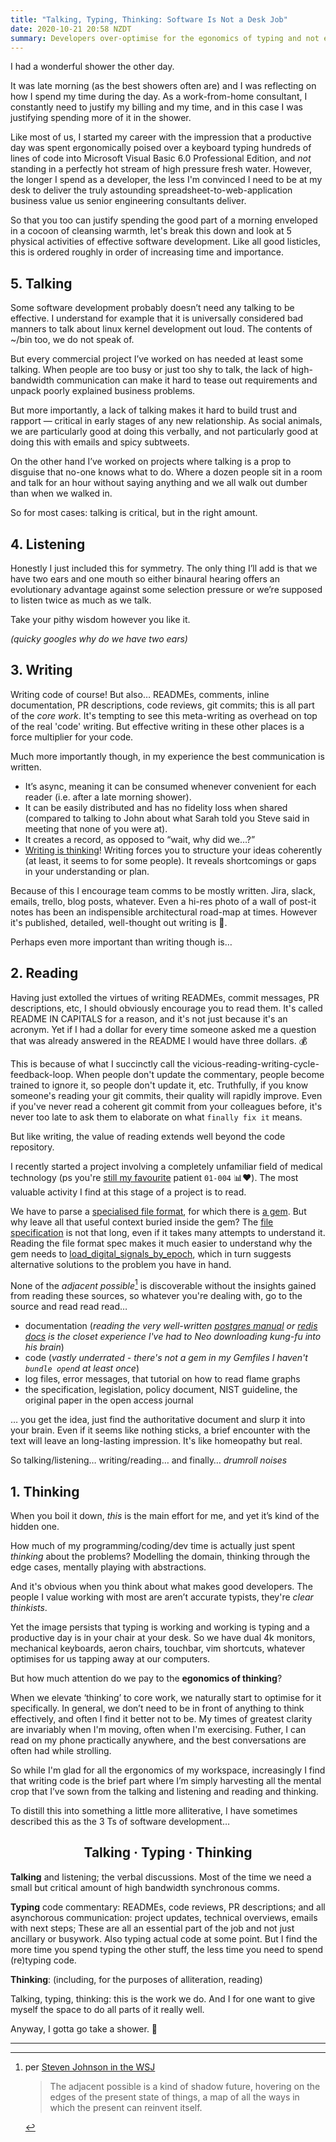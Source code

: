 ```yaml
---
title: "Talking, Typing, Thinking: Software Is Not a Desk Job"
date: 2020-10-21 20:58 NZDT
summary: Developers over-optimise for the egonomics of typing and not enough for the egronomics of thinking.
---
```


I had a wonderful shower the other day.

It was late morning (as the best showers often are) and I was reflecting on how I spend my time during the day. As a work-from-home consultant, I constantly need to justify my billing and my time, and in this case I was justifying spending more of it in the shower.

Like most of us, I started my career with the impression that a productive day was spent ergonomically poised over a keyboard typing hundreds of lines of code into Microsoft Visual Basic 6.0 Professional Edition, and _not_ standing in a perfectly hot stream of high pressure fresh water. However, the longer I spend as a developer, the less I'm convinced I need to be at my desk to deliver the truly astounding spreadsheet-to-web-application business value us senior engineering consultants deliver.

So that you too can justify spending the good part of a morning enveloped in a cocoon of cleansing warmth, let's break this down and look at 5 physical activities of effective software development. Like all good listicles, this is ordered roughly in order of increasing time and importance.

## 5. Talking

Some software development probably doesn’t need any talking to be effective. I understand for example that it is universally considered bad manners to talk about linux kernel development out loud. The contents of ~/bin too, we do not speak of.

But every commercial project I’ve worked on has needed at least some talking. When people are too busy or just too shy to talk, the lack of high-bandwidth communication can make it hard to tease out requirements and unpack poorly explained business problems.

But more importantly, a lack of talking makes it hard to build trust and rapport — critical in early stages of any new relationship. As social animals, we are particularly good at doing this verbally, and not particularly good at doing this with emails and spicy subtweets.

On the other hand I’ve worked on projects where talking is a prop to disguise that no-one knows what to do. Where a dozen people sit in a room and talk for an hour without saying anything and we all walk out dumber than when we walked in.

So for most cases: talking is critical, but in the right amount.

## 4. Listening

Honestly I just included this for symmetry. The only thing I’ll add is that we have two ears and one mouth so either binaural hearing offers an evolutionary advantage against some selection pressure or we’re supposed to listen twice as much as we talk.

Take your pithy wisdom however you like it.

_(quicky googles why do we have two ears)_

## 3. Writing

Writing code of course! But also… READMEs, comments, inline documentation, PR descriptions, code reviews, git commits; this is all part of the _core work_. It's tempting to see this meta-writing as overhead on top of the real 'code' writing. But effective writing in these other places is a force multiplier for your code.

Much more importantly though, in my experience the best communication is written.

- It’s async, meaning it can be consumed whenever convenient for each reader (i.e. after a late morning shower).
- It can be easily distributed and has no fidelity loss when shared (compared to talking to John about what Sarah told you Steve said in meeting that none of you were at).
- It creates a record, as opposed to “wait, why did we…?”
- [Writing is thinking](https://alistapart.com/article/writing-is-thinking/)! Writing forces you to structure your ideas coherently (at least, it seems to for some people). It reveals shortcomings or gaps in your understanding or plan.

Because of this I encourage team comms to be mostly written. Jira, slack, emails, trello, blog posts, whatever. Even a hi-res photo of a wall of post-it notes has been an indispensible architectural road-map at times. However it's published, detailed, well-thought out writing is 💯.

Perhaps even more important than writing though is…

## 2. Reading

Having just extolled the virtues of writing READMEs, commit messages, PR descriptions, etc, I should obviously encourage you to read them. It's called README IN CAPITALS for a reason, and it's not just because it's an acronym. Yet if I had a dollar for every time someone asked me a question that was already answered in the README I would have three dollars. 💰

This is because of what I succinctly call the vicious-reading-writing-cycle-feedback-loop. When people don't update the commentary, people become trained to ignore it, so people don't update it, etc. Truthfully, if you know someone's reading your git commits, their quality will rapidly improve. Even if you've never read a coherent git commit from your colleagues before, it's never too late to ask them to elaborate on what `finally fix it` means.

But like writing, the value of reading extends well beyond the code repository.

I recently started a project involving a completely unfamiliar field of medical technology (ps you're [still my favourite](https://twitter.com/danielfone/status/1318026784454045703) patient `01-004` 📊❤️). The most valuable activity I find at this stage of a project is to read.

We have to parse a [specialised file format](https://en.wikipedia.org/wiki/European_Data_Format), for which there is [a gem](https://github.com/nsrr/edfize). But why leave all that useful context buried inside the gem? The [file specification](https://www.edfplus.info/specs/edf.html) is not that long, even if it takes many attempts to understand it. Reading the file format spec makes it much easier to understand why the gem needs to [load_digital_signals_by_epoch](https://github.com/nsrr/edfize/blob/93566cdc82b160ef319c51908c1c4a19666e2625/lib/edfize/edf.rb#L243), which in turn suggests alternative solutions to the problem you have in hand.

None of the _adjacent possible_[^1] is discoverable without the insights gained from reading these sources, so whatever you're dealing with, go to the source and read read read…

* documentation (_reading the very well-written [postgres manual](https://www.postgresql.org/docs/current/index.html) or [redis docs](https://redis.io/documentation) is the closet experience I've had to Neo downloading kung-fu into his brain_)
* code (_vastly underrated - there's not a gem in my Gemfiles I haven't `bundle open`d at least once_)
* log files, error messages, that tutorial on how to read flame graphs
* the specification, legislation, policy document, NIST guideline, the original paper in the open access journal

… you get the idea, just find the authoritative document and slurp it into your brain. Even if it seems like nothing sticks, a brief encounter with the text will leave an long-lasting impression. It's like homeopathy but real.

So talking/listening… writing/reading… and finally… _drumroll noises_

## 1. Thinking

When you boil it down, _this_ is the main effort for me, and yet it’s kind of the hidden one.

How much of my programming/coding/dev time is actually just spent _thinking_ about the problems?
Modelling the domain,
thinking through the edge cases,
mentally playing with abstractions.

And it's obvious when you think about what makes good developers. The people I value working with most are aren’t accurate typists, they're _clear thinkists_.

Yet the image persists that typing is working and working is typing and a productive day is in your chair at your desk.
So we have dual 4k monitors, mechanical keyboards, aeron chairs, touchbar, vim shortcuts, whatever optimises for us tapping away at our computers.

But how much attention do we pay to the **egonomics of thinking**?

When we elevate ‘thinking’ to core work, we naturally start to optimise for it specifically. In general, we don’t need to be in front of anything to think effectively, and often I find it better not to be. My times of greatest clarity are invariably when I'm moving, often when I'm exercising. Futher, I can read on my phone practically anywhere, and the best conversations are often had while strolling.

So while I'm glad for all the ergonomics of my workspace, increasingly I find that writing code is the brief part where I’m simply harvesting all the mental crop that I’ve sown from the talking and listening and reading and thinking.


To distill this into something a little more alliterative, I have sometimes described this as the 3 Ts of software development…

<h2 style="text-align: center">Talking · Typing · Thinking</h2>

**Talking** and listening; the verbal discussions. Most of the time we need a small but critical amount of high bandwidth synchronous comms.

**Typing** code commentary: READMEs, code reviews, PR descriptions; and all asynchorous communication: project updates, technical overviews, emails with next steps; These are all an essential part of the job and not just ancillary or busywork. Also typing actual code at some point. But I find the more time you spend typing the other stuff, the less time you need to spend (re)typing code.

**Thinking**: (including, for the purposes of alliteration, reading)

Talking, typing, thinking: this is the work we do. And I for one want to give myself the space to do all parts of it really well.

Anyway, I gotta go take a shower. 🚿

---

[^1]: per [Steven Johnson in the WSJ](https://www.wsj.com/articles/SB10001424052748703989304575503730101860838)

      > The adjacent possible is a kind of shadow future, hovering on the edges of the present state of things, a map of all the ways in which the present can reinvent itself.
